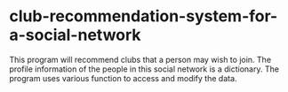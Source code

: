 # club-recommendation-system-for-a-social-network
This program will recommend clubs that a person may wish to join. The profile information of the people in this social network is a dictionary. 
The program uses various function to access and modify the data.
